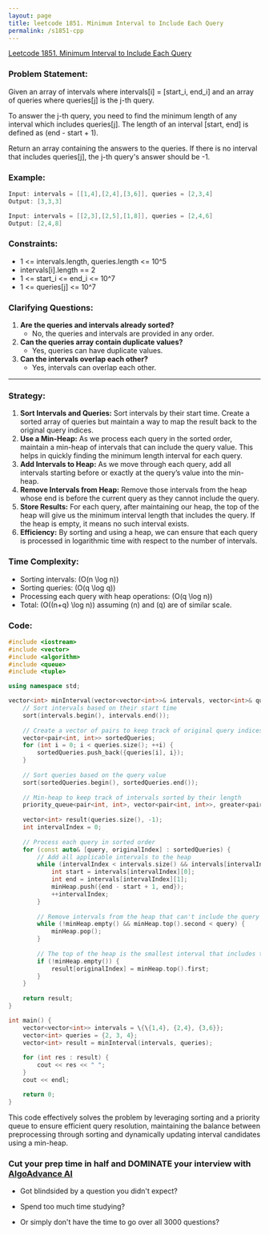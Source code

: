 ```yaml
---
layout: page
title: leetcode 1851. Minimum Interval to Include Each Query
permalink: /s1851-cpp
---
```

[Leetcode 1851. Minimum Interval to Include Each Query](https://algoadvance.github.io/algoadvance/l1851)
### Problem Statement:
Given an array of intervals where intervals[i] = [start_i, end_i] and an array of queries where queries[j] is the j-th query.

To answer the j-th query, you need to find the minimum length of any interval which includes queries[j]. The length of an interval [start, end] is defined as (end - start + 1).

Return an array containing the answers to the queries. If there is no interval that includes queries[j], the j-th query's answer should be -1.

### Example:
```cpp
Input: intervals = [[1,4],[2,4],[3,6]], queries = [2,3,4]
Output: [3,3,3]

Input: intervals = [[2,3],[2,5],[1,8]], queries = [2,4,6]
Output: [2,4,8]
```

### Constraints:
- 1 <= intervals.length, queries.length <= 10^5
- intervals[i].length == 2
- 1 <= start_i <= end_i <= 10^7
- 1 <= queries[j] <= 10^7

### Clarifying Questions:
1. **Are the queries and intervals already sorted?**
   - No, the queries and intervals are provided in any order.
2. **Can the queries array contain duplicate values?**
   - Yes, queries can have duplicate values.
3. **Can the intervals overlap each other?**
   - Yes, intervals can overlap each other.

---

### Strategy:
1. **Sort Intervals and Queries:** Sort intervals by their start time. Create a sorted array of queries but maintain a way to map the result back to the original query indices.
2. **Use a Min-Heap:** As we process each query in the sorted order, maintain a min-heap of intervals that can include the query value. This helps in quickly finding the minimum length interval for each query.
3. **Add Intervals to Heap:** As we move through each query, add all intervals starting before or exactly at the query’s value into the min-heap.
4. **Remove Intervals from Heap:** Remove those intervals from the heap whose end is before the current query as they cannot include the query.
5. **Store Results:** For each query, after maintaining our heap, the top of the heap will give us the minimum interval length that includes the query. If the heap is empty, it means no such interval exists.
6. **Efficiency:** By sorting and using a heap, we can ensure that each query is processed in logarithmic time with respect to the number of intervals.

### Time Complexity:
- Sorting intervals: \(O(n \log n)\)
- Sorting queries: \(O(q \log q)\)
- Processing each query with heap operations: \(O(q \log n)\)
- Total: \(O((n+q) \log n)\) assuming \(n\) and \(q\) are of similar scale.

### Code:

```cpp
#include <iostream>
#include <vector>
#include <algorithm>
#include <queue>
#include <tuple>

using namespace std;

vector<int> minInterval(vector<vector<int>>& intervals, vector<int>& queries) {
    // Sort intervals based on their start time
    sort(intervals.begin(), intervals.end());
    
    // Create a vector of pairs to keep track of original query indices
    vector<pair<int, int>> sortedQueries;
    for (int i = 0; i < queries.size(); ++i) {
        sortedQueries.push_back({queries[i], i});
    }
    
    // Sort queries based on the query value
    sort(sortedQueries.begin(), sortedQueries.end());
    
    // Min-heap to keep track of intervals sorted by their length
    priority_queue<pair<int, int>, vector<pair<int, int>>, greater<pair<int, int>>> minHeap;
    
    vector<int> result(queries.size(), -1);
    int intervalIndex = 0;
    
    // Process each query in sorted order
    for (const auto& [query, originalIndex] : sortedQueries) {
        // Add all applicable intervals to the heap
        while (intervalIndex < intervals.size() && intervals[intervalIndex][0] <= query) {
            int start = intervals[intervalIndex][0];
            int end = intervals[intervalIndex][1];
            minHeap.push({end - start + 1, end});
            ++intervalIndex;
        }
        
        // Remove intervals from the heap that can't include the query
        while (!minHeap.empty() && minHeap.top().second < query) {
            minHeap.pop();
        }
        
        // The top of the heap is the smallest interval that includes the query
        if (!minHeap.empty()) {
            result[originalIndex] = minHeap.top().first;
        }
    }
    
    return result;
}

int main() {
    vector<vector<int>> intervals = \{\{1,4}, {2,4}, {3,6}};
    vector<int> queries = {2, 3, 4};
    vector<int> result = minInterval(intervals, queries);
    
    for (int res : result) {
        cout << res << " ";
    }
    cout << endl;

    return 0;
}
```

This code effectively solves the problem by leveraging sorting and a priority queue to ensure efficient query resolution, maintaining the balance between preprocessing through sorting and dynamically updating interval candidates using a min-heap.


### Cut your prep time in half and DOMINATE your interview with [AlgoAdvance AI](https://algoAdvance.com)

- Got blindsided by a question you didn't expect?

- Spend too much time studying?

- Or simply don't have the time to go over all 3000 questions?

